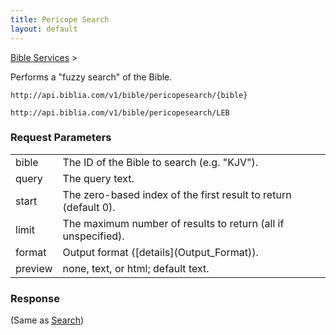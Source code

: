 ```yaml
---
title: Pericope Search
layout: default
---
```

[Bible Services](Bible_Services) >

Performs a "fuzzy search" of the Bible.

    http://api.biblia.com/v1/bible/pericopesearch/{bible}
    
    http://api.biblia.com/v1/bible/pericopesearch/LEB

### Request Parameters

<table>
<tr><td> bible </td><td> The ID of the Bible to search (e.g. "KJV"). </td></tr>
<tr><td> query </td><td> The query text. </td></tr>
<tr><td> start </td><td> The zero-based index of the first result to return (default 0). </td></tr>
<tr><td> limit </td><td> The maximum number of results to return (all if unspecified). </td></tr>
<tr><td> format </td><td> Output format ([details](Output_Format)). </td></tr>
<tr><td> preview </td><td> none, text, or html; default text. </td></tr>
</table>

### Response
(Same as [Search](Bible_Search))
